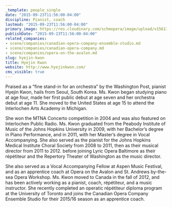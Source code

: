 ```yaml
---
_template: people_single
date: "2015-09-23T11:56:00-04:00"
discipline: Pianist, coach
lastmod: "2015-09-23T11:56:00-04:00"
primary_image: https://res.cloudinary.com/schmopera/image/upload/v1561332030/media/2019/06/Hyejin%20Square.jpg
publishDate: "2015-09-23T11:56:00-04:00"
related_companies:
- scene/companies/canadian-opera-company-ensemble-studio.md
- scene/companies/canadian-opera-company.md
- scene/companies/opera-on-the-avalon.md
slug: hyejin-kwon
title: Hyejin Kwon
website: http://www.hyejinkwon.com/
cms_visible: true
---
```

Praised as a “fine stand-in for an orchestra” by the Washington Post, pianist Hyejin Kwon, hails from Seoul, South Korea. Ms. Kwon began studying piano at age four, made her first public debut at age seven and her orchestra debut at age 11. She moved to the United States at age 15 to attend the Interlochen Arts Academy in Michigan. 

She won the MTNA Concerto competition in 2004 and was also featured on Interlochen Public Radio. Ms. Kwon graduated from the Peabody Institute of Music of the Johns Hopkins University in 2009, with her Bachelor’s degree in Piano Performance, and in 2011, with her Master’s degree in Vocal Accompanying. She also served as the pianist for the Johns Hopkins Medical Institute Choral Society from 2008 to 2011, then as their musical director from 2011 to 2012. before joining Lyric Opera Baltimore as their répétiteur and the Repertory Theater of Washington as the music director. 

She also served as a Vocal Accompanying Fellow at Aspen Music Festival, and as an apprentice coach at Opera on the Avalon and St. Andrews by-the-sea Opera Workshop. Ms. Kwon moved to Canada in the fall of 2012, and has been actively working as a pianist, coach, répétiteur, and a music instructor. She recently completed an operatic répétiteur diploma program at the University of Toronto and joins the Canadian Opera Company Ensemble Studio for their 2015/16 season as an apprentice coach.